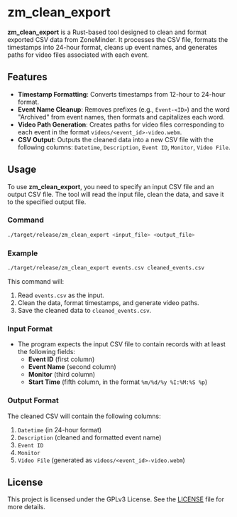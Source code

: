 
# zm_clean_export

**zm_clean_export** is a Rust-based tool designed to clean and format exported CSV data from ZoneMinder. It processes the CSV file, formats the timestamps into 24-hour format, cleans up event names, and generates paths for video files associated with each event.

## Features

- **Timestamp Formatting**: Converts timestamps from 12-hour to 24-hour format.
- **Event Name Cleanup**: Removes prefixes (e.g., `Event-<ID>`) and the word "Archived" from event names, then formats and capitalizes each word.
- **Video Path Generation**: Creates paths for video files corresponding to each event in the format `videos/<event_id>-video.webm`.
- **CSV Output**: Outputs the cleaned data into a new CSV file with the following columns: `Datetime`, `Description`, `Event ID`, `Monitor`, `Video File`.

## Usage

To use **zm_clean_export**, you need to specify an input CSV file and an output CSV file. The tool will read the input file, clean the data, and save it to the specified output file.

### Command

```bash
./target/release/zm_clean_export <input_file> <output_file>
```

### Example

```bash
./target/release/zm_clean_export events.csv cleaned_events.csv
```

This command will:

1. Read `events.csv` as the input.
2. Clean the data, format timestamps, and generate video paths.
3. Save the cleaned data to `cleaned_events.csv`.

### Input Format

- The program expects the input CSV file to contain records with at least the following fields:
  - **Event ID** (first column)
  - **Event Name** (second column)
  - **Monitor** (third column)
  - **Start Time** (fifth column, in the format `%m/%d/%y %I:%M:%S %p`)

### Output Format

The cleaned CSV will contain the following columns:
1. `Datetime` (in 24-hour format)
2. `Description` (cleaned and formatted event name)
3. `Event ID`
4. `Monitor`
5. `Video File` (generated as `videos/<event_id>-video.webm`)

## License

This project is licensed under the GPLv3 License. See the [LICENSE](LICENSE) file for more details.
